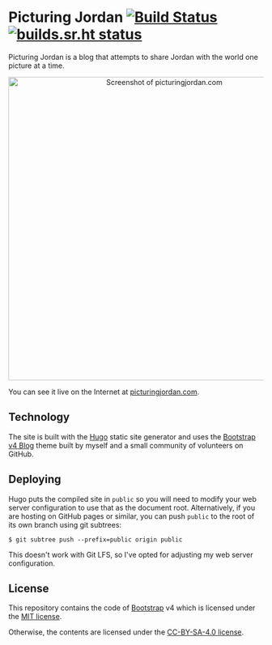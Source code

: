 # Picturing Jordan [![Build Status](https://travis-ci.com/alanorth/picturingjordan.com.svg?branch=master)](https://travis-ci.org/alanorth/picturingjordan.com) [![builds.sr.ht status](https://builds.sr.ht/~alanorth/picturingjordan.com.svg)](https://builds.sr.ht/~alanorth/picturingjordan.com?)
Picturing Jordan is a blog that attempts to share Jordan with the world one picture at a time.

<p align="center">
  <img width="600" alt="Screenshot of picturingjordan.com" src="https://raw.githubusercontent.com/alanorth/picturingjordan.com/master/screenshot.png">
</p>

You can see it live on the Internet at [picturingjordan.com](https://picturingjordan.com).

## Technology
The site is built with the [Hugo](https://gohugo.io) static site generator and uses the [Bootstrap v4 Blog](https://github.com/alanorth/hugo-theme-bootstrap4-blog) theme built by myself and a small community of volunteers on GitHub.

## Deploying
Hugo puts the compiled site in `public` so you will need to modify your web server configuration to use that as the document root. Alternatively, if you are hosting on GitHub pages or similar, you can push `public` to the root of its own branch using git subtrees:

```console
$ git subtree push --prefix=public origin public
```

This doesn't work with Git LFS, so I've opted for adjusting my web server configuration.

## License
This repository contains the code of [Bootstrap](https://github.com/twbs/bootstrap) v4 which is licensed under the [MIT license](https://github.com/twbs/bootstrap/blob/v4-dev/LICENSE).

Otherwise, the contents are licensed under the [CC-BY-SA-4.0 license](https://creativecommons.org/licenses/by-sa/4.0/).

